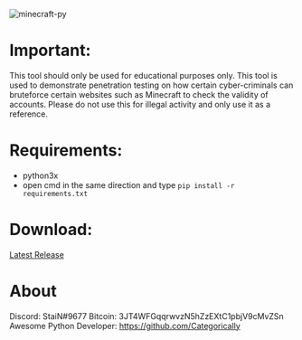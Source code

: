 ![minecraft-py](https://user-images.githubusercontent.com/62406629/124016150-9d9d4500-d9e5-11eb-9103-6e7210200291.png)


# Important:
This tool should only be used for educational purposes only. This tool is used to demonstrate penetration testing on how certain cyber-criminals can bruteforce certain websites such as Minecraft to check the validity of accounts. Please do not use this for illegal activity and only use it as a reference.

# Requirements:
- python3x
- open cmd in the same direction and type
``pip install -r requirements.txt``

# Download:
[Latest Release](https://github.com/Stainpy/Minecraft-Py/releases/download/Minecraft-Py-v3.5/Minecraft-Py-v3.5.exe)

# About
Discord: StaiN#9677
Bitcoin: 3JT4WFGqqrwvzN5hZzEXtC1pbjV9cMvZSn
Awesome Python Developer: https://github.com/Categorically
